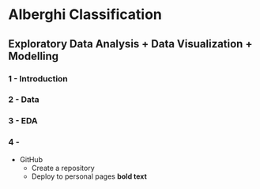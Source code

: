 # Alberghi Classification
## Exploratory Data Analysis + Data Visualization + Modelling 

### 1 - Introduction

### 2 - Data

### 3 - EDA

### 4 - 





* GitHub
  * Create a repository
  * Deploy to personal pages
 **bold text** 
